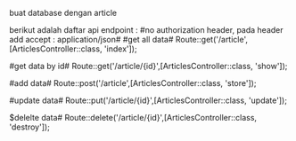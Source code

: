 buat database dengan article

berikut adalah daftar api endpoint :
#no authorization header, pada header add accept : application/json#
#get all data#
Route::get('/article',[ArticlesController::class, 'index']);

#get data by id#
Route::get('/article/{id}',[ArticlesController::class, 'show']);

#add data#
Route::post('/article',[ArticlesController::class, 'store']);

#update data#
Route::put('/article/{id}',[ArticlesController::class, 'update']);

$delelte data#
Route::delete('/article/{id}',[ArticlesController::class, 'destroy']);
